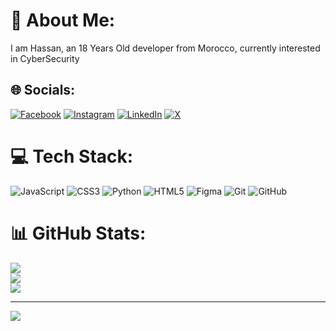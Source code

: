 # 💫 About Me:
I am Hassan, an 18 Years Old developer from Morocco, currently interested in CyberSecurity 


## 🌐 Socials:
[![Facebook](https://img.shields.io/badge/Facebook-%231877F2.svg?logo=Facebook&logoColor=white)](https://facebook.com/@hassan.bizgarn.54) [![Instagram](https://img.shields.io/badge/Instagram-%23E4405F.svg?logo=Instagram&logoColor=white)](https://instagram.com/@bizgaren_hassan) [![LinkedIn](https://img.shields.io/badge/LinkedIn-%230077B5.svg?logo=linkedin&logoColor=white)](https://linkedin.com/in/@hassan-bizgaren) [![X](https://img.shields.io/badge/X-black.svg?logo=X&logoColor=white)](https://x.com/@BIZGAREN_HASSAN) 

# 💻 Tech Stack:
![JavaScript](https://img.shields.io/badge/javascript-%23323330.svg?style=for-the-badge&logo=javascript&logoColor=%23F7DF1E) ![CSS3](https://img.shields.io/badge/css3-%231572B6.svg?style=for-the-badge&logo=css3&logoColor=white) ![Python](https://img.shields.io/badge/python-3670A0?style=for-the-badge&logo=python&logoColor=ffdd54) ![HTML5](https://img.shields.io/badge/html5-%23E34F26.svg?style=for-the-badge&logo=html5&logoColor=white) ![Figma](https://img.shields.io/badge/figma-%23F24E1E.svg?style=for-the-badge&logo=figma&logoColor=white) ![Git](https://img.shields.io/badge/git-%23F05033.svg?style=for-the-badge&logo=git&logoColor=white) ![GitHub](https://img.shields.io/badge/github-%23121011.svg?style=for-the-badge&logo=github&logoColor=white)
# 📊 GitHub Stats:
![](https://github-readme-stats.vercel.app/api?username=hassanbizgaren&theme=github_dark&hide_border=false&include_all_commits=false&count_private=false)<br/>
![](https://github-readme-streak-stats.herokuapp.com/?user=hassanbizgaren&theme=github_dark&hide_border=false)<br/>
![](https://github-readme-stats.vercel.app/api/top-langs/?username=hassanbizgaren&theme=github_dark&hide_border=false&include_all_commits=false&count_private=false&layout=compact)

---
[![](https://visitcount.itsvg.in/api?id=hassanbizgaren&icon=0&color=0)](https://visitcount.itsvg.in)

<!-- Proudly created with GPRM ( https://gprm.itsvg.in ) -->
